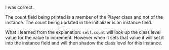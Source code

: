 I was correct.

The count field being printed is a member of the Player class and not of the instance. The count being updated in the initializer is an instance field.

What I learned from the explanation:
`self.count` will look up the class level value for the value to increment. However when it sets that value it will set it into the instance field and will then shadow the class level for this instance.

